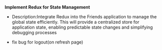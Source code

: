 **Implement Redux for State Management**

- Description:Integrate Redux into the Friends application to manage the global state efficiently. This will provide a centralized store for application state, enabling predictable state changes and simplifying debugging processes

- fix bug for logout(on refresh page)
